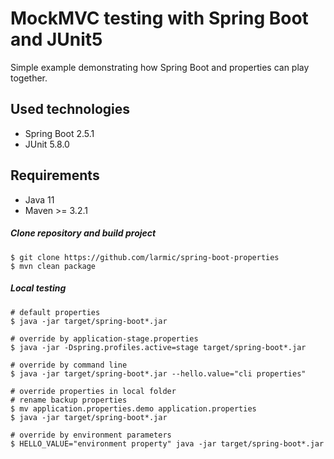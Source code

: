 # MockMVC testing with Spring Boot and JUnit5

Simple example demonstrating how Spring Boot and properties can play together.

## Used technologies

* Spring Boot 2.5.1
* JUnit 5.8.0

## Requirements

* Java 11
* Maven >= 3.2.1 

##### Clone repository and build project

```ssh
$ git clone https://github.com/larmic/spring-boot-properties
$ mvn clean package
```

##### Local testing

```ssh
# default properties
$ java -jar target/spring-boot*.jar

# override by application-stage.properties
$ java -jar -Dspring.profiles.active=stage target/spring-boot*.jar

# override by command line
$ java -jar target/spring-boot*.jar --hello.value="cli properties"

# override properties in local folder
# rename backup properties
$ mv application.properties.demo application.properties
$ java -jar target/spring-boot*.jar

# override by environment parameters
$ HELLO_VALUE="environment property" java -jar target/spring-boot*.jar
```
